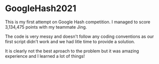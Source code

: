 # GoogleHash2021

This is my first attempt on Google Hash competition. I managed to score 3,134,475 points with my teammate Jing.

The code is very messy and doesn't follow any coding conventions as our first script didn't work and we had litle time to provide a solution.

It is clearly not the best aproach to the problem but it was amazing experience and I learned a lot of things!
